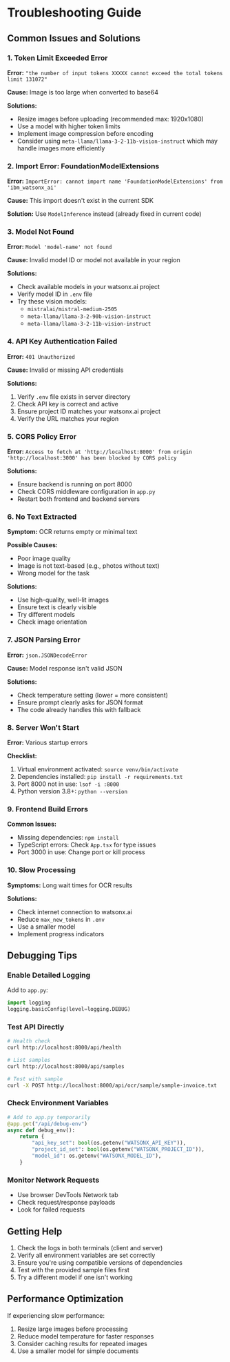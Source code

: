 # Troubleshooting Guide

## Common Issues and Solutions

### 1. Token Limit Exceeded Error
**Error:** `"the number of input tokens XXXXX cannot exceed the total tokens limit 131072"`

**Cause:** Image is too large when converted to base64

**Solutions:**
- Resize images before uploading (recommended max: 1920x1080)
- Use a model with higher token limits
- Implement image compression before encoding
- Consider using `meta-llama/llama-3-2-11b-vision-instruct` which may handle images more efficiently

### 2. Import Error: FoundationModelExtensions
**Error:** `ImportError: cannot import name 'FoundationModelExtensions' from 'ibm_watsonx_ai'`

**Cause:** This import doesn't exist in the current SDK

**Solution:** Use `ModelInference` instead (already fixed in current code)

### 3. Model Not Found
**Error:** `Model 'model-name' not found`

**Cause:** Invalid model ID or model not available in your region

**Solutions:**
- Check available models in your watsonx.ai project
- Verify model ID in `.env` file
- Try these vision models:
  - `mistralai/mistral-medium-2505`
  - `meta-llama/llama-3-2-90b-vision-instruct`
  - `meta-llama/llama-3-2-11b-vision-instruct`

### 4. API Key Authentication Failed
**Error:** `401 Unauthorized`

**Cause:** Invalid or missing API credentials

**Solutions:**
1. Verify `.env` file exists in server directory
2. Check API key is correct and active
3. Ensure project ID matches your watsonx.ai project
4. Verify the URL matches your region

### 5. CORS Policy Error
**Error:** `Access to fetch at 'http://localhost:8000' from origin 'http://localhost:3000' has been blocked by CORS policy`

**Solutions:**
- Ensure backend is running on port 8000
- Check CORS middleware configuration in `app.py`
- Restart both frontend and backend servers

### 6. No Text Extracted
**Symptom:** OCR returns empty or minimal text

**Possible Causes:**
- Poor image quality
- Image is not text-based (e.g., photos without text)
- Wrong model for the task

**Solutions:**
- Use high-quality, well-lit images
- Ensure text is clearly visible
- Try different models
- Check image orientation

### 7. JSON Parsing Error
**Error:** `json.JSONDecodeError`

**Cause:** Model response isn't valid JSON

**Solutions:**
- Check temperature setting (lower = more consistent)
- Ensure prompt clearly asks for JSON format
- The code already handles this with fallback

### 8. Server Won't Start
**Error:** Various startup errors

**Checklist:**
1. Virtual environment activated: `source venv/bin/activate`
2. Dependencies installed: `pip install -r requirements.txt`
3. Port 8000 not in use: `lsof -i :8000`
4. Python version 3.8+: `python --version`

### 9. Frontend Build Errors
**Common Issues:**
- Missing dependencies: `npm install`
- TypeScript errors: Check `App.tsx` for type issues
- Port 3000 in use: Change port or kill process

### 10. Slow Processing
**Symptoms:** Long wait times for OCR results

**Solutions:**
- Check internet connection to watsonx.ai
- Reduce `max_new_tokens` in `.env`
- Use a smaller model
- Implement progress indicators

## Debugging Tips

### Enable Detailed Logging
Add to `app.py`:
```python
import logging
logging.basicConfig(level=logging.DEBUG)
```

### Test API Directly
```bash
# Health check
curl http://localhost:8000/api/health

# List samples
curl http://localhost:8000/api/samples

# Test with sample
curl -X POST http://localhost:8000/api/ocr/sample/sample-invoice.txt
```

### Check Environment Variables
```python
# Add to app.py temporarily
@app.get("/api/debug-env")
async def debug_env():
    return {
        "api_key_set": bool(os.getenv("WATSONX_API_KEY")),
        "project_id_set": bool(os.getenv("WATSONX_PROJECT_ID")),
        "model_id": os.getenv("WATSONX_MODEL_ID"),
    }
```

### Monitor Network Requests
- Use browser DevTools Network tab
- Check request/response payloads
- Look for failed requests

## Getting Help

1. Check the logs in both terminals (client and server)
2. Verify all environment variables are set correctly
3. Ensure you're using compatible versions of dependencies
4. Test with the provided sample files first
5. Try a different model if one isn't working

## Performance Optimization

If experiencing slow performance:
1. Resize large images before processing
2. Reduce model temperature for faster responses
3. Consider caching results for repeated images
4. Use a smaller model for simple documents
